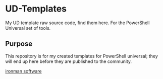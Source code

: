# UD-Templates
My UD template raw source code, find them here. For the PowerShell Universal set of tools. 


## Purpose

This repository is for my created templates for PowerShell universal; they will end up here before they are published to the community. 

[ironman software](https://ironmansoftware.com)   
